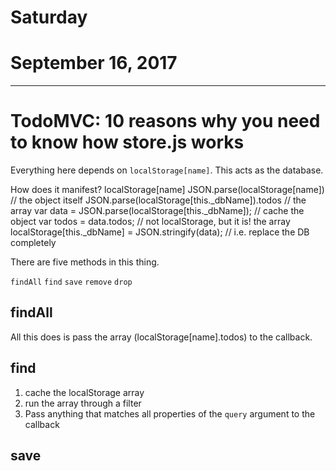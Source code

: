 # Saturday
# September 16, 2017
--------------------

# TodoMVC: 10 reasons why you need to know how store.js works

Everything here depends on `localStorage[name]`.  This acts as the database.  

How does it manifest?
    localStorage[name]
    JSON.parse(localStorage[name]) // the object itself
    JSON.parse(localStorage[this._dbName]).todos // the array
		var data = JSON.parse(localStorage[this._dbName]); // cache the object
		var todos = data.todos; // not localStorage, but it is!  the array
    localStorage[this._dbName] = JSON.stringify(data); // i.e. replace the DB completely

There are five methods in this thing.

`findAll`
`find`
`save`
`remove`
`drop`

## findAll
All this does is pass the array (localStorage[name].todos) to the callback.

## find
1. cache the localStorage array
2. run the array through a filter
3. Pass anything that matches all properties of the `query` argument to the callback

## save






